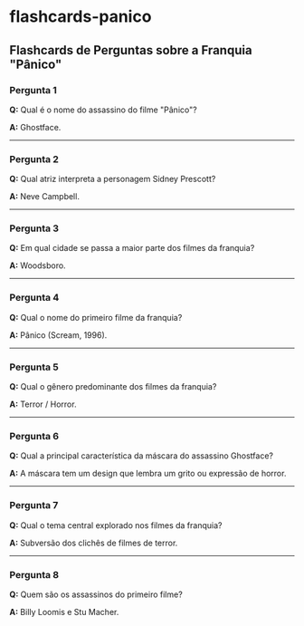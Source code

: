 # flashcards-panico
## Flashcards de Perguntas sobre a Franquia "Pânico"

### Pergunta 1
**Q:** Qual é o nome do assassino do filme "Pânico"?

**A:** Ghostface.

---

### Pergunta 2
**Q:** Qual atriz interpreta a personagem Sidney Prescott?

**A:** Neve Campbell.

---

### Pergunta 3
**Q:** Em qual cidade se passa a maior parte dos filmes da franquia?

**A:** Woodsboro.

---

### Pergunta 4
**Q:** Qual o nome do primeiro filme da franquia?

**A:** Pânico (Scream, 1996).

---

### Pergunta 5
**Q:** Qual o gênero predominante dos filmes da franquia?

**A:** Terror / Horror.

---

### Pergunta 6
**Q:** Qual a principal característica da máscara do assassino Ghostface?

**A:** A máscara tem um design que lembra um grito ou expressão de horror.

---

### Pergunta 7
**Q:** Qual o tema central explorado nos filmes da franquia?

**A:** Subversão dos clichês de filmes de terror.

---

### Pergunta 8
**Q:** Quem são os assassinos do primeiro filme?

**A:** Billy Loomis e Stu Macher.
